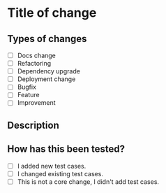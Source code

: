 # Title of change

<!-- Go over all the following sections. If you're unsure about any of these, don't hesitate to ask. We're here to help! -->

## Types of changes

<!-- What types of changes does your code introduce? -->
<!-- Put an `x` in all the boxes that apply: -->

- [ ] Docs change
- [ ] Refactoring
- [ ] Dependency upgrade
- [ ] Deployment change
- [ ] Bugfix
- [ ] Feature
- [ ] Improvement

## Description

<!-- Provide a general summary of your changes and then describe your changes in detail. -->

## How has this been tested?

<!-- Describe in detail how you tested your changes. For example: name of unit tests, name of integration test or describe the functional test. -->
<!-- Include details of your testing environment, and the tests you ran to see how your change affects other areas of the code. -->

<!-- Please add evidences of your changes. For example: App screenshots, Postman screenshots, DB changes, etc. -->
<!-- Put an `x` in all the boxes that apply: -->

- [ ] I added new test cases.
- [ ] I changed existing test cases.
- [ ] This is not a core change, I didn't add test cases.
